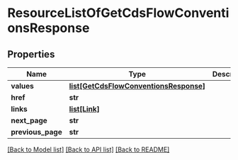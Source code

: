 # ResourceListOfGetCdsFlowConventionsResponse


## Properties
Name | Type | Description | Notes
------------ | ------------- | ------------- | -------------
**values** | [**list[GetCdsFlowConventionsResponse]**](GetCdsFlowConventionsResponse.md) |  | 
**href** | **str** |  | [optional] 
**links** | [**list[Link]**](Link.md) |  | [optional] 
**next_page** | **str** |  | [optional] 
**previous_page** | **str** |  | [optional] 

[[Back to Model list]](../README.md#documentation-for-models) [[Back to API list]](../README.md#documentation-for-api-endpoints) [[Back to README]](../README.md)


